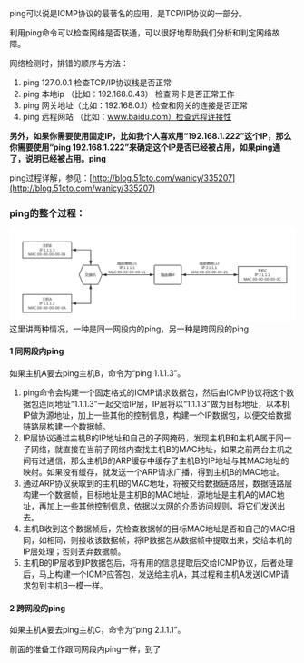 ping可以说是ICMP协议的最著名的应用，是TCP/IP协议的一部分。

利用ping命令可以检查网络是否联通，可以很好地帮助我们分析和判定网络故障。

网络检测时，排错的顺序与方法：

1. ping 127.0.0.1 检查TCP/IP协议栈是否正常
2. ping 本地ip （比如：192.168.0.43） 检查网卡是否正常工作
3. ping 网关地址（比如：192.168.0.1）检查和网关的连接是否正常
4. ping 远程网站 （比如：www.baidu.com）检查远程连接性

**另外，如果你需要使用固定IP，比如我个人喜欢用“192.168.1.222”这个IP，那么你需要使用“ping 192.168.1.222”来确定这个IP是否已经被占用，如果ping通了，说明已经被占用。ping**

ping过程详解，参见：[http://blog.51cto.com/wanicy/335207](http://blog.51cto.com/wanicy/335207)

### ping的整个过程：

![](/assets/0007.png)这里讲两种情况，一种是同一网段内的ping，另一种是跨网段的ping

#### 1 同网段内ping

如果主机A要去ping主机B，命令为“ping 1.1.1.3”。

1. ping命令会构建一个固定格式的ICMP请求数据包，然后由ICMP协议将这个数据包连同地址“1.1.1.3”一起交给IP层，IP层将以“1.1.1.3”做为目标地址，以本机IP做为源地址，加上一些其他的控制信息，构建一个IP数据包，以便交给数据链路层构建一个数据帧。
2. IP层协议通过主机B的IP地址和自己的子网掩码，发现主机B和主机A属于同一子网络，就直接在当前子网络内查找主机B的MAC地址，如果之前两台主机之间有过通信，那么主机B的ARP缓存中缓存了主机B的IP地址与其MAC地址的映射。如果没有缓存，就发送一个ARP请求广播，得到主机B的MAC地址。
3. 通过ARP协议获取到的主机B的MAC地址，将被交给数据链路层，数据链路层构建一个数据帧，目标地址是主机B的MAC地址，源地址是主机A的MAC地址，再加上一些其他控制信息，依据以太网的介质访问规则，将它们发送出去。
4. 主机B收到这个数据帧后，先检查数据帧的目标MAC地址是否和自己的MAC相同，如相同，则接收该数据帧，将IP数据包从数据帧中提取出来，交给本机的IP层处理；否则丢弃数据帧。
5. 主机B的IP层收到IP数据包后，将有用的信息提取后交给ICMP协议，后者处理后，马上构建一个ICMP应答包，发送给主机A，其过程和主机A发送ICMP请求包到主机B一模一样。

#### 2 跨网段的ping

如果主机A要去ping主机C，命令为“ping 2.1.1.1”。

前面的准备工作跟同网段内ping一样，到了

